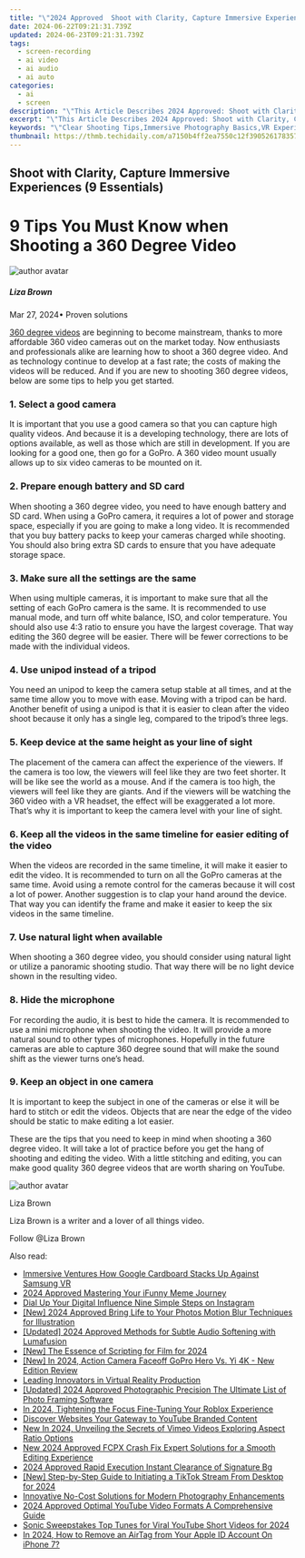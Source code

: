 ```yaml
---
title: "\"2024 Approved  Shoot with Clarity, Capture Immersive Experiences (9 Essentials)\""
date: 2024-06-22T09:21:31.739Z
updated: 2024-06-23T09:21:31.739Z
tags: 
  - screen-recording
  - ai video
  - ai audio
  - ai auto
categories: 
  - ai
  - screen
description: "\"This Article Describes 2024 Approved: Shoot with Clarity, Capture Immersive Experiences (9 Essentials)\""
excerpt: "\"This Article Describes 2024 Approved: Shoot with Clarity, Capture Immersive Experiences (9 Essentials)\""
keywords: "\"Clear Shooting Tips,Immersive Photography Basics,VR Experience Photo Guide,Professional Lens Techniques,High-Quality Image Capture,Essential Camera Settings,Ultimate Clarity in Shots\""
thumbnail: https://thmb.techidaily.com/a7150b4ff2ea7550c12f390526178357d28d5879ccd1eca0b9ed1b9c559e12d9.jpg
---
```


## Shoot with Clarity, Capture Immersive Experiences (9 Essentials)

# 9 Tips You Must Know when Shooting a 360 Degree Video

![author avatar](https://lh5.googleusercontent.com/-AIMmjowaFs4/AAAAAAAAAAI/AAAAAAAAABc/Y5UmwDaI7HU/s250-c-k/photo.jpg)

##### Liza Brown

 Mar 27, 2024• Proven solutions

[360 degree videos](https://tools.techidaily.com/wondershare/filmora/download/) are beginning to become mainstream, thanks to more affordable 360 video cameras out on the market today. Now enthusiasts and professionals alike are learning how to shoot a 360 degree video. And as technology continue to develop at a fast rate; the costs of making the videos will be reduced. And if you are new to shooting 360 degree videos, below are some tips to help you get started.

### 1\. Select a good camera

 It is important that you use a good camera so that you can capture high quality videos. And because it is a developing technology, there are lots of options available, as well as those which are still in development. If you are looking for a good one, then go for a GoPro. A 360 video mount usually allows up to six video cameras to be mounted on it.

### 2\. Prepare enough battery and SD card

 When shooting a 360 degree video, you need to have enough battery and SD card. When using a GoPro camera, it requires a lot of power and storage space, especially if you are going to make a long video. It is recommended that you buy battery packs to keep your cameras charged while shooting. You should also bring extra SD cards to ensure that you have adequate storage space.

### 3\. Make sure all the settings are the same

 When using multiple cameras, it is important to make sure that all the setting of each GoPro camera is the same. It is recommended to use manual mode, and turn off white balance, ISO, and color temperature. You should also use 4:3 ratio to ensure you have the largest coverage. That way editing the 360 degree will be easier. There will be fewer corrections to be made with the individual videos.

### 4\. Use unipod instead of a tripod

 You need an unipod to keep the camera setup stable at all times, and at the same time allow you to move with ease. Moving with a tripod can be hard. Another benefit of using a unipod is that it is easier to clean after the video shoot because it only has a single leg, compared to the tripod’s three legs.

### 5\. Keep device at the same height as your line of sight

 The placement of the camera can affect the experience of the viewers. If the camera is too low, the viewers will feel like they are two feet shorter. It will be like see the world as a mouse. And if the camera is too high, the viewers will feel like they are giants. And if the viewers will be watching the 360 video with a VR headset, the effect will be exaggerated a lot more. That’s why it is important to keep the camera level with your line of sight.

### 6\. Keep all the videos in the same timeline for easier editing of the video

 When the videos are recorded in the same timeline, it will make it easier to edit the video. It is recommended to turn on all the GoPro cameras at the same time. Avoid using a remote control for the cameras because it will cost a lot of power. Another suggestion is to clap your hand around the device. That way you can identify the frame and make it easier to keep the six videos in the same timeline.

### 7\. Use natural light when available

 When shooting a 360 degree video, you should consider using natural light or utilize a panoramic shooting studio. That way there will be no light device shown in the resulting video.

### 8\. Hide the microphone

 For recording the audio, it is best to hide the camera. It is recommended to use a mini microphone when shooting the video. It will provide a more natural sound to other types of microphones. Hopefully in the future cameras are able to capture 360 degree sound that will make the sound shift as the viewer turns one’s head.

### 9\. Keep an object in one camera

 It is important to keep the subject in one of the cameras or else it will be hard to stitch or edit the videos. Objects that are near the edge of the video should be static to make editing a lot easier.

 These are the tips that you need to keep in mind when shooting a 360 degree video. It will take a lot of practice before you get the hang of shooting and editing the video. With a little stitching and editing, you can make good quality 360 degree videos that are worth sharing on YouTube.

![author avatar](https://lh5.googleusercontent.com/-AIMmjowaFs4/AAAAAAAAAAI/AAAAAAAAABc/Y5UmwDaI7HU/s250-c-k/photo.jpg)

Liza Brown

Liza Brown is a writer and a lover of all things video.

Follow @Liza Brown


<ins class="adsbygoogle"
     style="display:block"
     data-ad-format="autorelaxed"
     data-ad-client="ca-pub-7571918770474297"
     data-ad-slot="1223367746"></ins>



<ins class="adsbygoogle"
     style="display:block"
     data-ad-client="ca-pub-7571918770474297"
     data-ad-slot="8358498916"
     data-ad-format="auto"
     data-full-width-responsive="true"></ins>


<span class="atpl-alsoreadstyle">Also read:</span>
<div><ul>
<li><a href="https://fox-hovers.techidaily.com/immersive-ventures-how-google-cardboard-stacks-up-against-samsung-vr/"><u>Immersive Ventures  How Google Cardboard Stacks Up Against Samsung VR</u></a></li>
<li><a href="https://fox-hovers.techidaily.com/2024-approved-mastering-your-ifunny-meme-journey/"><u>2024 Approved  Mastering Your iFunny Meme Journey</u></a></li>
<li><a href="https://fox-hovers.techidaily.com/dial-up-your-digital-influence-nine-simple-steps-on-instagram/"><u>Dial Up Your Digital Influence  Nine Simple Steps on Instagram</u></a></li>
<li><a href="https://fox-hovers.techidaily.com/new-2024-approved-bring-life-to-your-photos-motion-blur-techniques-for-illustration/"><u>[New] 2024 Approved  Bring Life to Your Photos  Motion Blur Techniques for Illustration</u></a></li>
<li><a href="https://fox-hovers.techidaily.com/updated-2024-approved-methods-for-subtle-audio-softening-with-lumafusion/"><u>[Updated] 2024 Approved  Methods for Subtle Audio Softening with Lumafusion</u></a></li>
<li><a href="https://fox-hovers.techidaily.com/new-the-essence-of-scripting-for-film-for-2024/"><u>[New] The Essence of Scripting for Film for 2024</u></a></li>
<li><a href="https://fox-hovers.techidaily.com/new-in-2024-action-camera-faceoff-gopro-hero-vs-yi-4k-new-edition-review/"><u>[New] In 2024, Action Camera Faceoff  GoPro Hero Vs. Yi 4K - New Edition Review</u></a></li>
<li><a href="https://fox-hovers.techidaily.com/leading-innovators-in-virtual-reality-production/"><u>Leading Innovators in Virtual Reality Production</u></a></li>
<li><a href="https://fox-hovers.techidaily.com/updated-2024-approved-photographic-precision-the-ultimate-list-of-photo-framing-software/"><u>[Updated] 2024 Approved  Photographic Precision  The Ultimate List of Photo Framing Software</u></a></li>
<li><a href="https://some-guidance.techidaily.com/in-2024-tightening-the-focus-fine-tuning-your-roblox-experience/"><u>In 2024, Tightening the Focus  Fine-Tuning Your Roblox Experience</u></a></li>
<li><a href="https://youtube-clips.techidaily.com/discover-websites-your-gateway-to-youtube-branded-content/"><u>Discover Websites  Your Gateway to YouTube Branded Content</u></a></li>
<li><a href="https://audio-editing.techidaily.com/new-in-2024-unveiling-the-secrets-of-vimeo-videos-exploring-aspect-ratio-options/"><u>New In 2024, Unveiling the Secrets of Vimeo Videos Exploring Aspect Ratio Options</u></a></li>
<li><a href="https://video-content-creator.techidaily.com/new-2024-approved-fcpx-crash-fix-expert-solutions-for-a-smooth-editing-experience/"><u>New 2024 Approved FCPX Crash Fix Expert Solutions for a Smooth Editing Experience</u></a></li>
<li><a href="https://extra-skills.techidaily.com/2024-approved-rapid-execution-instant-clearance-of-signature-bg/"><u>2024 Approved  Rapid Execution  Instant Clearance of Signature Bg</u></a></li>
<li><a href="https://tiktok-clips.techidaily.com/new-step-by-step-guide-to-initiating-a-tiktok-stream-from-desktop-for-2024/"><u>[New] Step-by-Step Guide to Initiating a TikTok Stream From Desktop for 2024</u></a></li>
<li><a href="https://extra-information.techidaily.com/innovative-no-cost-solutions-for-modern-photography-enhancements/"><u>Innovative No-Cost Solutions for Modern Photography Enhancements</u></a></li>
<li><a href="https://youtube-webster.techidaily.com/approved-optimal-youtube-video-formats-a-comprehensive-guide/"><u>2024 Approved  Optimal YouTube Video Formats  A Comprehensive Guide</u></a></li>
<li><a href="https://facebook-video-share.techidaily.com/sonic-sweepstakes-top-tunes-for-viral-youtube-short-videos-for-2024/"><u>Sonic Sweepstakes  Top Tunes for Viral YouTube Short Videos for 2024</u></a></li>
<li><a href="https://apple-account.techidaily.com/in-2024-how-to-remove-an-airtag-from-your-apple-id-account-on-iphone-7-by-drfone-ios/"><u>In 2024, How to Remove an AirTag from Your Apple ID Account On iPhone 7?</u></a></li>
</ul></div>
